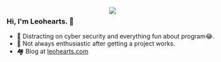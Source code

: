 
<a href="https://github.com/leohearts?tab=repositories" style="width:50%;display:block" >
  <img align=right style="display:block" src="https://github-readme-stats.vercel.app/api?username=leohearts&show_icons=true&theme=default" />
</a>

### Hi, I'm Leohearts. 👋


- 🔐 Distracting on cyber security and everything fun about program😂.
- 🤔 Not always enthusiastic after getting a project works.
- 🏘 Blog at [leohearts.com](https://leohearts.com)
